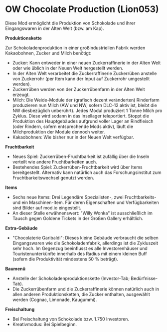 # OW Chocolate Production (Lion053)

Diese Mod ermöglicht die Produktion von Schokolade und ihrer Eingangswaren in der Alten Welt (bzw. am Kap).

**Produktionskette**

Zur Schokoladenproduktion in einer großindustriellen Fabrik werden Kakaobohnen, Zucker und Milch benötigt:

- Zucker: Kann entweder in einer neuen Zuckerraffinerie in der Alten Welt oder wie üblich in der Neuen Welt hergestellt werden.
- In der Alten Welt verarbeitet die Zuckerraffinerie Zuckerrüben anstelle von Zuckerrohr (per Item kann der Input auf Zuckerrohr umgestellt werden).
- Zuckerrüben werden von der Zuckerrübenfarm in der Alten Welt erzeugt.
- Milch: Die Weide-Module der (grafisch dezent veränderten) Rinderfarm produzieren nun Milch (AW und NW; sofern DLC-12 aktiv ist, bleibt die NW diesbezüglich unberührt). Jedes Modul produziert 1 Tonne Milch pro Zyklus. Diese wird sodann in das Insellager teleportiert. Stoppt die Produktion des Hauptgebäudes aufgrund voller Lager an Rindfleisch (oder Rindern, sofern entsprechende Mods aktiv), läuft die Milchproduktion der Module dennoch weiter.
- Kakaobohnen: Wie bisher nur in der Neuen Welt verfügbar.

**Fruchtbarkeit**

- Neues Spiel: Zuckerrüben-Fruchtbarkeit ist zufällig über die Inseln verteilt wie andere Fruchtbarkeiten auch.
- Bestehendes Spiel: Zuckerrüben-Fruchtbarkeit wird über Items bereitgestellt. Alternativ kann natürlich auch das Forschungsinstitut zum Fruchtbarkeitswechsel genutzt werden.

**Items**

- Sechs neue Items: Drei Legendäre Spezialisten-, zwei Fruchtbarkeits- und ein Maschinen-Item. Für deren Eigenschaften und Verfügbarkeiten sind Bilder auf mod.io eingestellt.
- An dieser Stelle erwähnenswert: "Willy Wonka" ist ausschließlich im Tausch gegen Goldene Tickets in der Großen Gallery erhältlich.

**Extra-Gebäude**

- "Chocolaterie Garibaldi": Dieses kleine Gebäude verbraucht die selben Eingangswaren wie die Schokoladenfabrik, allerdings ist die Zykluszeit sehr hoch. Im Gegenzug beeinflusst es alle Investorenhäuser und Touristenunterkünfte innerhalb des Radius mit einem kleinen Buff (sofern die Produktivität mindestens 50 % beträgt).

**Baumenü**

- Anstelle der Schokoladenproduktionskette (Investor-Tab; Bedürfnisse-Tab).
- Die Zuckerrübenfarm und die Zuckerraffinerie können natürlich auch in allen anderen Produktionsketten, die Zucker enthalten, ausgewählt werden (Cognac, Limonade, Kaugummi).

**Freischaltung**

- Bei Freischaltung von Schokolade bzw. 1.750 Investoren.
- Kreativmodus: Bei Spielbeginn.


